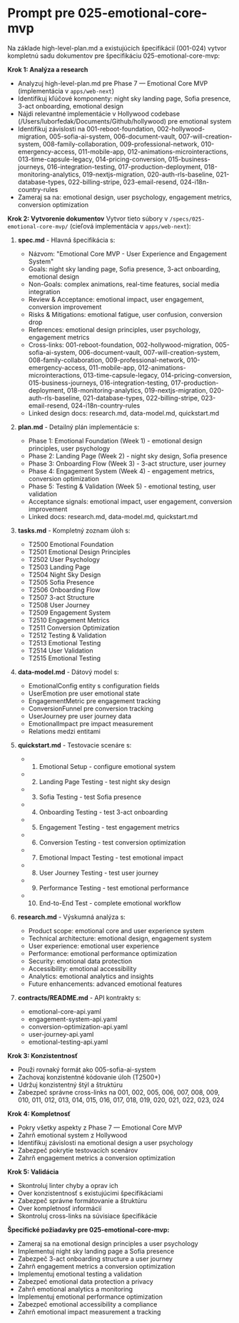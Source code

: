 # Prompt pre 025-emotional-core-mvp

Na základe high-level-plan.md a existujúcich špecifikácií (001-024) vytvor kompletnú sadu dokumentov pre špecifikáciu 025-emotional-core-mvp:

**Krok 1: Analýza a research**
- Analyzuj high-level-plan.md pre Phase 7 — Emotional Core MVP (implementácia v `apps/web-next`)
- Identifikuj kľúčové komponenty: night sky landing page, Sofia presence, 3-act onboarding, emotional design
- Nájdi relevantné implementácie v Hollywood codebase (/Users/luborfedak/Documents/Github/hollywood) pre emotional system
- Identifikuj závislosti na 001-reboot-foundation, 002-hollywood-migration, 005-sofia-ai-system, 006-document-vault, 007-will-creation-system, 008-family-collaboration, 009-professional-network, 010-emergency-access, 011-mobile-app, 012-animations-microinteractions, 013-time-capsule-legacy, 014-pricing-conversion, 015-business-journeys, 016-integration-testing, 017-production-deployment, 018-monitoring-analytics, 019-nextjs-migration, 020-auth-rls-baseline, 021-database-types, 022-billing-stripe, 023-email-resend, 024-i18n-country-rules
- Zameraj sa na: emotional design, user psychology, engagement metrics, conversion optimization

**Krok 2: Vytvorenie dokumentov**
Vytvor tieto súbory v `/specs/025-emotional-core-mvp/` (cieľová implementácia v `apps/web-next`):

1. **spec.md** - Hlavná špecifikácia s:
   - Názvom: "Emotional Core MVP - User Experience and Engagement System"
   - Goals: night sky landing page, Sofia presence, 3-act onboarding, emotional design
   - Non-Goals: complex animations, real-time features, social media integration
   - Review & Acceptance: emotional impact, user engagement, conversion improvement
   - Risks & Mitigations: emotional fatigue, user confusion, conversion drop
   - References: emotional design principles, user psychology, engagement metrics
   - Cross-links: 001-reboot-foundation, 002-hollywood-migration, 005-sofia-ai-system, 006-document-vault, 007-will-creation-system, 008-family-collaboration, 009-professional-network, 010-emergency-access, 011-mobile-app, 012-animations-microinteractions, 013-time-capsule-legacy, 014-pricing-conversion, 015-business-journeys, 016-integration-testing, 017-production-deployment, 018-monitoring-analytics, 019-nextjs-migration, 020-auth-rls-baseline, 021-database-types, 022-billing-stripe, 023-email-resend, 024-i18n-country-rules
   - Linked design docs: research.md, data-model.md, quickstart.md

2. **plan.md** - Detailný plán implementácie s:
   - Phase 1: Emotional Foundation (Week 1) - emotional design principles, user psychology
   - Phase 2: Landing Page (Week 2) - night sky design, Sofia presence
   - Phase 3: Onboarding Flow (Week 3) - 3-act structure, user journey
   - Phase 4: Engagement System (Week 4) - engagement metrics, conversion optimization
   - Phase 5: Testing & Validation (Week 5) - emotional testing, user validation
   - Acceptance signals: emotional impact, user engagement, conversion improvement
   - Linked docs: research.md, data-model.md, quickstart.md

3. **tasks.md** - Kompletný zoznam úloh s:
   - T2500 Emotional Foundation
   - T2501 Emotional Design Principles
   - T2502 User Psychology
   - T2503 Landing Page
   - T2504 Night Sky Design
   - T2505 Sofia Presence
   - T2506 Onboarding Flow
   - T2507 3-act Structure
   - T2508 User Journey
   - T2509 Engagement System
   - T2510 Engagement Metrics
   - T2511 Conversion Optimization
   - T2512 Testing & Validation
   - T2513 Emotional Testing
   - T2514 User Validation
   - T2515 Emotional Testing

4. **data-model.md** - Dátový model s:
   - EmotionalConfig entity s configuration fields
   - UserEmotion pre user emotional state
   - EngagementMetric pre engagement tracking
   - ConversionFunnel pre conversion tracking
   - UserJourney pre user journey data
   - EmotionalImpact pre impact measurement
   - Relations medzi entitami

5. **quickstart.md** - Testovacie scenáre s:
   - 1) Emotional Setup - configure emotional system
   - 2) Landing Page Testing - test night sky design
   - 3) Sofia Testing - test Sofia presence
   - 4) Onboarding Testing - test 3-act onboarding
   - 5) Engagement Testing - test engagement metrics
   - 6) Conversion Testing - test conversion optimization
   - 7) Emotional Impact Testing - test emotional impact
   - 8) User Journey Testing - test user journey
   - 9) Performance Testing - test emotional performance
   - 10) End-to-End Test - complete emotional workflow

6. **research.md** - Výskumná analýza s:
   - Product scope: emotional core and user experience system
   - Technical architecture: emotional design, engagement system
   - User experience: emotional user experience
   - Performance: emotional performance optimization
   - Security: emotional data protection
   - Accessibility: emotional accessibility
   - Analytics: emotional analytics and insights
   - Future enhancements: advanced emotional features

7. **contracts/README.md** - API kontrakty s:
   - emotional-core-api.yaml
   - engagement-system-api.yaml
   - conversion-optimization-api.yaml
   - user-journey-api.yaml
   - emotional-testing-api.yaml

**Krok 3: Konzistentnosť**
- Použi rovnaký formát ako 005-sofia-ai-system
- Zachovaj konzistentné kódovanie úloh (T2500+)
- Udržuj konzistentný štýl a štruktúru
- Zabezpeč správne cross-links na 001, 002, 005, 006, 007, 008, 009, 010, 011, 012, 013, 014, 015, 016, 017, 018, 019, 020, 021, 022, 023, 024

**Krok 4: Kompletnosť**
- Pokry všetky aspekty z Phase 7 — Emotional Core MVP
- Zahrň emotional system z Hollywood
- Identifikuj závislosti na emotional design a user psychology
- Zabezpeč pokrytie testovacích scenárov
- Zahrň engagement metrics a conversion optimization

**Krok 5: Validácia**
- Skontroluj linter chyby a oprav ich
- Over konzistentnosť s existujúcimi špecifikáciami
- Zabezpeč správne formátovanie a štruktúru
- Over kompletnosť informácií
- Skontroluj cross-links na súvisiace špecifikácie

**Špecifické požiadavky pre 025-emotional-core-mvp:**
- Zameraj sa na emotional design principles a user psychology
- Implementuj night sky landing page a Sofia presence
- Zabezpeč 3-act onboarding structure a user journey
- Zahrň engagement metrics a conversion optimization
- Implementuj emotional testing a validation
- Zabezpeč emotional data protection a privacy
- Zahrň emotional analytics a monitoring
- Implementuj emotional performance optimization
- Zabezpeč emotional accessibility a compliance
- Zahrň emotional impact measurement a tracking
